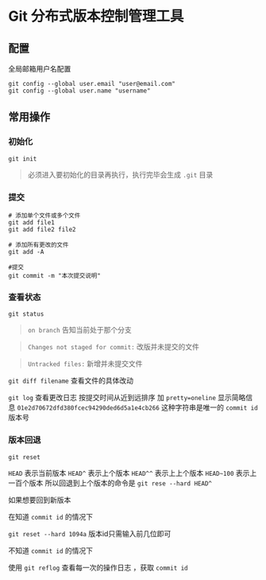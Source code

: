 # Git 分布式版本控制管理工具

## 配置
全局邮箱用户名配置
```linux
git config --global user.email "user@email.com"
git config --global user.name "username"
```

## 常用操作

### 初始化
```linux
git init
```
> 必须进入要初始化的目录再执行，执行完毕会生成  `.git` 目录

### 提交
```linux
# 添加单个文件或多个文件
git add file1
git add file2 file2

# 添加所有更改的文件
git add -A

#提交
git commit -m "本次提交说明"
```

### 查看状态
`git status`
> `on branch` 告知当前处于那个分支

> `Changes not staged for commit:` 改版并未提交的文件

> `Untracked files:` 新增并未提交文件

`git diff filename`
查看文件的具体改动

`git log`
查看更改日志 按提交时间从近到远排序
加 `pretty=oneline` 显示简略信息
`01e2d70672dfd380fcec94290ded6d5a1e4cb266` 这种字符串是唯一的 `commit id` 版本号

### 版本回退
`git reset` 

`HEAD` 表示当前版本
`HEAD^` 表示上个版本
`HEAD^^` 表示上上个版本
`HEAD~100` 表示上一百个版本
所以回退到上个版本的命令是
`git rese --hard HEAD^`

如果想要回到新版本

在知道 `commit id` 的情况下

`git reset --hard 1094a` 版本id只需输入前几位即可

不知道 `commit id` 的情况下

使用 `git reflog` 查看每一次的操作日志 ，获取 `commit id`
